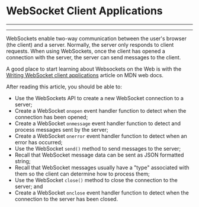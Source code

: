 # WebSocket Client Applications
________________________________________________________________________________
<!-- @import "[TOC]" {cmd="toc" depthFrom=2 depthTo=6 orderedList=false} -->
________________________________________________________________________________

WebSockets enable two-way communication between the user's browser (the client)
and a server. Normally, the server only responds to client requests. When using
WebSockets, once the client has opened a connection with the server, the server
can send messages to the client.

A good place to start learning about Websockets on the Web is with the
[Writing WebSocket client applications][mdn ws client apps] article on MDN web
docs.

After reading this article, you should be able to:

* Use the WebSockets API to create a new WebSocket connection to a server;
* Create a WebSocket `onopen` event handler function to detect when the
  connection has been opened;
* Create a WebSocket `onmessage` event handler function to detect and process
  messages sent by the server;
* Create a WebSocket `onerror` event handler function to detect when an error
  has occurred;
* Use the WebSocket `send()` method to send messages to the server;
* Recall that WebSocket message data can be sent as JSON formatted string;
* Recall that WebSocket messages usually have a "type" associated with them so
  the client can determine how to process them;
* Use the WebSocket `close()` method to close the connection to the server; and
* Create a WebSocket `onclose` event handler function to detect when the
  connection to the server has been closed.

[mdn ws client apps]: https://developer.mozilla.org/en-US/docs/Web/API/WebSockets_API/Writing_WebSocket_client_applications
